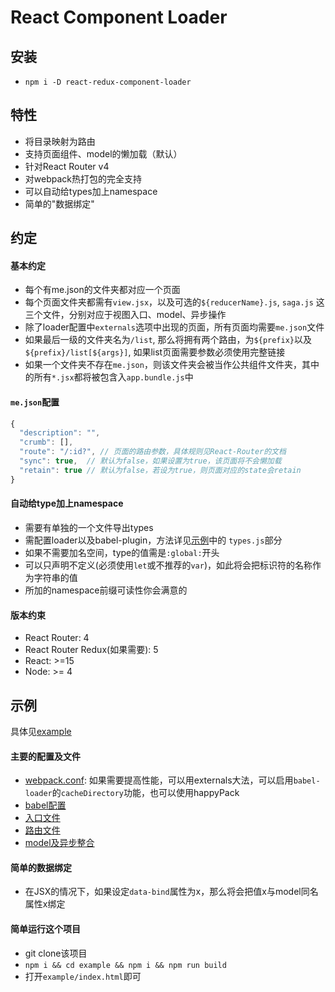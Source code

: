 # React Component Loader

## 安装
- `npm i -D react-redux-component-loader`

## 特性
- 将目录映射为路由
- 支持页面组件、model的懒加载（默认）
- 针对React Router v4
- 对webpack热打包的完全支持
- 可以自动给types加上namespace
- 简单的"数据绑定"

## 约定

#### 基本约定
- 每个有me.json的文件夹都对应一个页面
- 每个页面文件夹都需有`view.jsx`，以及可选的`${reducerName}.js`, `saga.js` 这三个文件，分别对应于视图入口、model、异步操作
- 除了loader配置中`externals`选项中出现的页面，所有页面均需要`me.json`文件
- 如果最后一级的文件夹名为`/list`, 那么将拥有两个路由，为`${prefix}`以及`${prefix}/list[${args}]`, 如果list页面需要参数必须使用完整链接
- 如果一个文件夹不存在`me.json`，则该文件夹会被当作公共组件文件夹，其中的所有`*.jsx`都将被包含入`app.bundle.js`中

#### `me.json`配置
````js
{
  "description": "",
  "crumb": [],
  "route": "/:id?", // 页面的路由参数，具体规则见React-Router的文档
  "sync": true,  // 默认为false，如果设置为true，该页面将不会懒加载
  "retain": true // 默认为false，若设为true，则页面对应的state会retain
}
````

#### 自动给type加上namespace
- 需要有单独的一个文件导出types
- 需配置loader以及babel-plugin，方法详见[示例](example/webpack.config.js)中的 `types.js`部分
- 如果不需要加名空间，type的值需是`:global:`开头
- 可以只声明不定义(必须使用`let`或不推荐的`var`)，如此将会把标识符的名称作为字符串的值
- 所加的namespace前缀可读性你会满意的

#### 版本约束
- React Router: 4
- React Router Redux(如果需要): 5
- React: >=15
- Node: >= 4

## 示例
具体见[example](example)

#### 主要的配置及文件

- [webpack.conf](example/webpack.config.js): 如果需要提高性能，可以用externals大法，可以启用`babel-loader`的`cacheDirectory`功能，也可以使用happyPack
- [babel配置](example/.babelrc)
- [入口文件](example/src/entry.jsx)
- [路由文件](example/src/components/root.jsx)
- [model及异步整合](example/src/components/index.js)

#### 简单的数据绑定
- 在JSX的情况下，如果设定`data-bind`属性为x，那么将会把值x与model同名属性x绑定


####  简单运行这个项目
-  git clone该项目
-  `npm i && cd example && npm i && npm run build`
-  打开`example/index.html`即可
